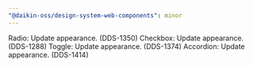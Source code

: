 ```yaml
---
"@daikin-oss/design-system-web-components": minor
---
```


Radio: Update appearance. (DDS-1350)
Checkbox: Update appearance. (DDS-1288)
Toggle: Update appearance. (DDS-1374)
Accordion: Update appearance. (DDS-1414)

